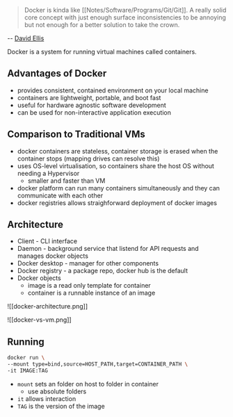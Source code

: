 > Docker is kinda like [[Notes/Software/Programs/Git/Git]]. A really solid core concept with just enough surface inconsistencies to be annoying but not enough for a better solution to take the crown.

-- [David Ellis](https://techhub.social/@ISV_Damocles/111868958232964170)

Docker is a system for running virtual machines called containers.

## Advantages of Docker

- provides consistent, contained environment on your local machine
- containers are lightweight, portable, and boot fast
- useful for hardware agnostic software development
- can be used for non-interactive application execution

## Comparison to Traditional VMs

- docker containers are stateless, container storage is erased when the container stops (mapping drives can resolve this)
- uses OS-level virtualisation, so containers share the host OS without needing a Hypervisor
	- smaller and faster than VM
- docker platform can run many containers simultaneously and they can communicate with each other
- docker registries allows straighforward deployment of docker images

## Architecture

- Client - CLI interface
- Daemon - background service that listend for API requests and manages docker objects
- Docker desktop - manager for other components
- Docker registry - a package repo, docker hub is the default
- Docker objects
	- image is a read only template for container
	- container is a runnable instance of an image

![[docker-architecture.png]]

![[docker-vs-vm.png]]

## Running

```bash
docker run \  
--mount type=bind,source=HOST_PATH,target=CONTAINER_PATH \  
-it IMAGE:TAG
```

- `mount` sets an folder on host to folder in container
	- use absolute folders
- `it` allows interaction
- `TAG` is the version of the image
